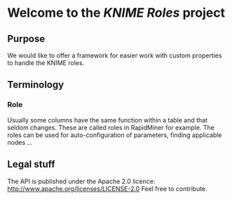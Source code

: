 # Welcome to the *KNIME Roles* project

## Purpose
We would like to offer a framework for easier work with custom properties to handle the KNIME roles.

## Terminology

### Role
Usually some columns have the same function within a table and that seldom changes. These are called roles in RapidMiner for example.
The roles can be used for auto-configuration of parameters, finding applicable nodes ...

## Legal stuff
The API is published under the Apache 2.0 licence: http://www.apache.org/licenses/LICENSE-2.0
Feel free to contribute.
